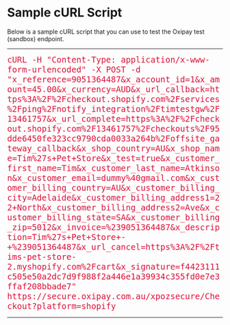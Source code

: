 # Sample cURL Script

Below is a sample cURL script that you can use to test the Oxipay test (sandbox) endpoint.

<hr>
<div style="font-family: monospace; font-size:1.2rem; color: #DC143C; word-wrap: break-word !important;">
cURL -H "Content-Type: application/x-www-form-urlencoded" -X POST -d "x_reference=9051364487&x_account_id=1&x_amount=45.00&x_currency=AUD&x_url_callback=https%3A%2F%2Fcheckout.shopify.com%2Fservices%2Fping%2Fnotify_integration%2Ftimtestgw%2F13461757&x_url_complete=https%3A%2F%2Fcheckout.shopify.com%2F13461757%2Fcheckouts%2F95dde6450fe323cc9790cda0033a264b%2Foffsite_gateway_callback&x_shop_country=AU&x_shop_name=Tim%27s+Pet+Store&x_test=true&x_customer_first_name=Tim&x_customer_last_name=Atkinson&x_customer_email=dummy%40gmail.com&x_customer_billing_country=AU&x_customer_billing_city=Adelaide&x_customer_billing_address1=22+North&x_customer_billing_address2=Ave&x_customer_billing_state=SA&x_customer_billing_zip=5012&x_invoice=%239051364487&x_description=Tim%27s+Pet+Store+-+%239051364487&x_url_cancel=https%3A%2F%2Ftims-pet-store-2.myshopify.com%2Fcart&x_signature=f4423111c505e50a2dc7d9f988f2a446e1a39934c355fd0e7e3ffaf208bbade7" https://secure.oxipay.com.au/xpozsecure/Checkout?platform=shopify
</div>
<hr>


